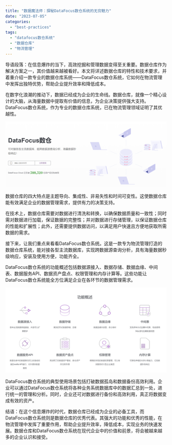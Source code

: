 ```yaml
---
title: "数据魔法师：探秘DataFocus数仓系统的无穷魅力"
date: "2023-07-05"
categories: 
  - "best-practices"
tags: 
  - "datafocus数仓系统"
  - "数据仓库"
  - "物流管理"
---
```


导语段落：在信息爆炸的当下，高效挖掘和管理数据变得至关重要。数据仓库作为解决方案之一，其价值越来越被看好。本文将详述数据仓库的特性和技术要求，并着重介绍一款专业的数据仓库系统——DataFocus数仓系统，它如何在物流管理中发挥出独特优势，帮助企业提升效率和降低成本。

在数字化浪潮的推动下，数据已经成为企业的生命线。数据仓库，就像一个精心设计的大脑，从海量数据中提取有价值的信息，为企业决策提供强大支持。DataFocus数仓系统，作为专业的数据仓库系统，已在物流管理领域证明了其优越性。

![](images/1685510573-%E5%B1%8F%E5%B9%95%E6%88%AA%E5%9B%BE-2023-05-31-130717.png)

数据仓库的四大特点是主题导向、集成性、非易失性和时间可变性。这使数据仓库能有效满足企业的数据管理需求，提供有力的决策支持。

在技术上，数据仓库需要对数据进行清洗和转换，以确保数据质量和一致性；同时需对数据进行加载，保证数据的完整性；并对数据进行存储管理，以保证数据仓库的性能和扩展性；此外，还需要提供数据访问，以满足用户快速且方便地获取所需数据的需求。

接下来，让我们重点来看看DataFocus数仓系统。这是一款专为物流管理打造的数据仓库系统，能对接各型主流数据库，实现跨数据源查询分析，具有海量数据秒级响应，安装及使用方便，功能齐全。

DataFocus数仓系统的功能概述包括数据源接入、数据存储、数据血缘、中间表、数据服务API、数据资产盘点、权限管理和内存计算等。这些功能让DataFocus数仓系统能全方位满足企业在各环节的数据管理需求。

![](images/1685510594-%E5%B1%8F%E5%B9%95%E6%88%AA%E5%9B%BE-2023-05-31-130611.png)

DataFocus数仓系统的典型使用场景包括打破数据孤岛和数据备份高效利用。企业可以通过DataFocus数仓系统将各种业务系统数据库中的数据汇总到一处，进行统一的管理和分析。同时，企业还可对数据进行备份和高效利用，真正将数据变成有效的资产。

结语：在这个信息爆炸的时代，数据仓库已经成为企业的必备工具，而DataFocus数仓系统则是数据仓库的优秀代表。其强大的功能和优秀的性能，在物流管理中发挥了重要作用，帮助企业提升效率，降低成本，实现业务的快速发展。数据仓库和DataFocus数仓系统在现代企业中的价值和前景，将会被越来越多的企业认识和接受。
